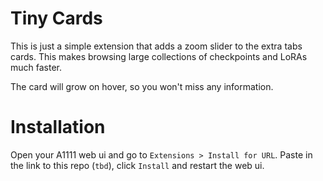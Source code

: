 # Tiny Cards

This is just a simple extension that adds a zoom slider to the extra tabs cards. This makes browsing large collections of checkpoints and LoRAs much faster.

The card will grow on hover, so you won't miss any information.

# Installation

Open your A1111 web ui and go to `Extensions > Install for URL`. Paste in the link to this repo (`tbd`), click `Install` and restart the web ui.